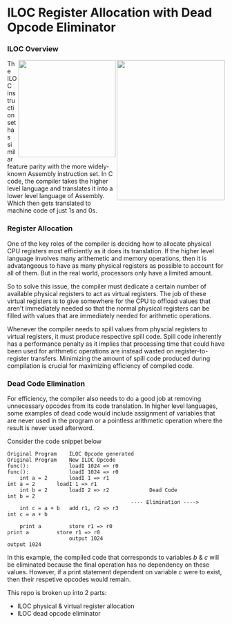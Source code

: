 # ILOC Register Allocation with Dead Opcode Eliminator

### ILOC Overview

<p>
    <img src="https://user-images.githubusercontent.com/50348516/168185749-ecebaeff-91d7-49e1-bee0-6a346d77fa7e.png" align="right" height="325" width="250"/> <img src="https://user-images.githubusercontent.com/50348516/168185683-10860c41-ec1d-4dad-bf65-5ac4db4c4907.png" align="right" height="225" width="225"/>  </p>
    
The ILOC instruction set has similar feature parity with the more widely-known Assembly instruction set.
In C code, the compiler takes the higher level language and translates it into a lower level language of Assembly. Which then gets translated to machine code of just 1s and 0s.

### Register Allocation

One of the key roles of the compiler is decidng how to allocate physical CPU registers most efficiently as it does its translation. If the higher level language involves many arithemetic and memory operations, then it is advatangeous to have as many physical registers as possible to account for all of them. But in the real world, processors only have a limited amount.

So to solve this issue, the compiler must dedicate a certain number of available physical registers to act as virtual registers. The job of these virtual registers is to give somewhere for the CPU to offload values that aren't immediately needed so that the normal physical registers can be filled with values that are immediately needed for arithmetic operations.

Whenever the compiler needs to spill values from physcial registers to virtual registers, it must produce respective spill code. Spill code inherently has a performance penalty as it implies that processing time that could have been used for arithmetic operations are instead wasted on register-to-register transfers. Minimizing the amount of spill code produced during compilation is crucial for maximizing efficiency of compiled code.

### Dead Code Elimination

For efficiency, the compiler also needs to do a good job at removing unnecessary opcodes from its code translation. In higher level languages, some examples of dead code would include assignment of variables that are never used in the program or a pointless arithmetic operation where the result is never used afterword.

Consider the code snippet below

```
Original Program    ILOC Opcode generated                       Original Program    New ILOC Opcode
func():             loadI 1024 => r0                            func():             loadI 1024 => r0
    int a = 2       loadI 1 => r1                                   int a = 2       loadI 1 => r1           
    int b = 2       loadI 2 => r2             Dead Code             int b = 2                     
                                        ---- Elimination ---->   
    int c = a + b   add r1, r2 => r3                                int c = a + b                
    
    print a         store r1 => r0                                  print a         store r1 => r0 
                    output 1024                                                     output 1024
```

In this example, the compiled code that corresponds to variables *b* & *c* will be eliminated because the final operation has no dependency on these values. However, if a print statement dependent on variable *c* were to exist, then their respetive opcodes would remain.


This repo is broken up into 2 parts:
- ILOC physical & virtual register allocation
- ILOC dead opcode eliminator
